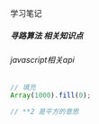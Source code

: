 学习笔记
##### 寻路算法 相关知识点

###### javascript相关api
```javascript
// 填充
Array(1000).fill(0); 

// **2 是平方的意思

```
